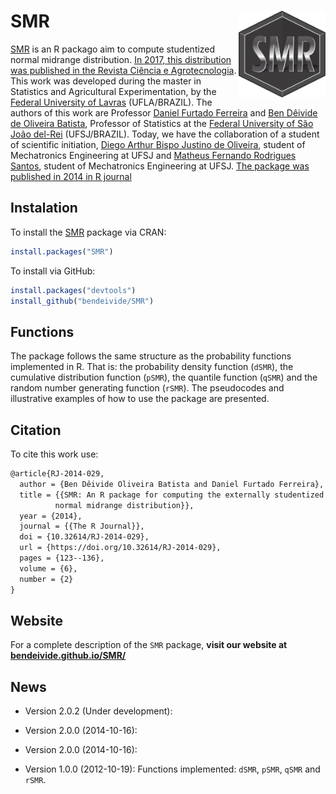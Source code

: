 
# <i class="fas fa-box-open" aria-hidden="true"></i> SMR <img src='man/figures/logo.png' align="right" height="139" />

[SMR](https://bendeivide.github.io/midrangeMCP/) is an R packago aim to
compute studentized normal midrange distribution. [In 2017, this
distribution was published in the Revista Ciência e
Agrotecnologia](http://repositorio.ufla.br/bitstream/1/29962/1/ARTIGO_Externally%20studentized%20normal%20midrange%20distribution.pdf).
This work was developed during the master in Statistics and Agricultural
Experimentation, by the [Federal University of Lavras](https://ufla.br/)
(UFLA/BRAZIL). The authors of this work are Professor [Daniel Furtado
Ferreira](http://www.dex.ufla.br/~danielff/) and [Ben Dêivide de
Oliveira Batista](http://bendeivide.github.io), Professor of Statistics
at the [Federal University of São João del-Rei](https://ufsj.edu.br/)
(UFSJ/BRAZIL). Today, we have the collaboration of a student of
scientific initiation, [Diego Arthur Bispo Justino de
Oliveira](https://digoarthur.github.io/), student of Mechatronics
Engineering at UFSJ and [Matheus Fernando Rodrigues Santos](), student
of Mechatronics Engineering at UFSJ. [The package was published in 2014
in R
journal](https://journal.r-project.org/archive/2014/RJ-2014-029/index.html)

## <i class="fa fa-download" aria-hidden="true"></i> Instalation

To install the [SMR](https://CRAN.R-project.org/package=SMR) package via
CRAN:

``` r
install.packages("SMR")
```

To install via GitHub:

``` r
install.packages("devtools")
install_github("bendeivide/SMR")
```

## <i class="fa fa-code" aria-hidden="true"></i> Functions

The package follows the same structure as the probability functions
implemented in R. That is: the probability density function (`dSMR`),
the cumulative distribution function (`pSMR`), the quantile function
(`qSMR`) and the random number generating function (`rSMR`). The
pseudocodes and illustrative examples of how to use the package are
presented.

## <i class="fa fa-pencil-alt" aria-hidden="true"></i> Citation

To cite this work use:

``` latex
@article{RJ-2014-029,
  author = {Ben Dêivide Oliveira Batista and Daniel Furtado Ferreira},
  title = {{SMR: An R package for computing the externally studentized
          normal midrange distribution}},
  year = {2014},
  journal = {{The R Journal}},
  doi = {10.32614/RJ-2014-029},
  url = {https://doi.org/10.32614/RJ-2014-029},
  pages = {123--136},
  volume = {6},
  number = {2}
}
```

## <i class="fa fa-globe" aria-hidden="true"></i> Website

For a complete description of the `SMR` package, **visit our website at
[bendeivide.github.io/SMR/](https://bendeivide.github.io/SMR/)**

## <i class="fas fa-newspaper" aria-hidden="true"></i> News

-   Version 2.0.2 (Under development):

-   Version 2.0.0 (2014-10-16):

-   Version 2.0.0 (2014-10-16):

-   Version 1.0.0 (2012-10-19): Functions implemented: `dSMR`, `pSMR`,
    `qSMR` and `rSMR`.
